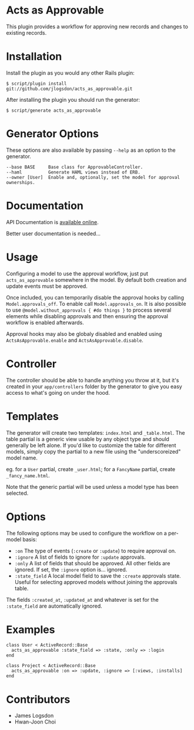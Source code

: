Acts as Approvable
==================

This plugin provides a workflow for approving new records and changes to existing
records.

Installation
============

Install the plugin as you would any other Rails plugin:

    $ script/plugin install git://github.com/jlogsdon/acts_as_approvable.git

After installing the plugin you should run the generator:

    $ script/generate acts_as_approvable

Generator Options
=================

These options are also available by passing `--help` as an option to the generator.

    --base BASE     Base class for ApprovableController.
    --haml          Generate HAML views instead of ERB.
    --owner [User]  Enable and, optionally, set the model for approval ownerships.

Documentation
=============

API Documentation is [available online](http://jlogsdon.github.com/acts_as_approvable).

Better user documentation is needed...

Usage
=====

Configuring a model to use the approval workflow, just put `acts_as_approvable`
somewhere in the model. By default both creation and update events must be
approved.

Once included, you can temporarily disable the approval hooks by calling
`Model.approvals_off`. To enable call `Model.approvals_on`. It is also possible
to use `@model.without_approvals { #do things }` to process several elements
while disabling approvals and then ensuring the approval workflow is enabled
afterwards.

Approval hooks may also be globaly disabled and enabled using
`ActsAsApprovable.enable` and `ActsAsApprovable.disable`.

Controller
==========

The controller should be able to handle anything you throw at it, but it's created
in your `app/controllers` folder by the generator to give you easy access to what's
going on under the hood.

Templates
=========

The generator will create two templates: `index.html` and `_table.html`. The
table partial is a generic view usable by any object type and should generally
be left alone. If you'd like to customize the table for different models, simply
copy the partial to a new file using the "underscoreized" model name.

eg. for a `User` partial, create `_user.html`; for a `FancyName` partial, create
`_fancy_name.html`.

Note that the generic partial will be used unless a model type has been selected.

Options
=======

The following options may be used to configure the workflow on a per-model
basis:

 * `:on`            The type of events (`:create` or `:update`) to require approval on.
 * `:ignore`        A list of fields to ignore for `:update` approvals.
 * `:only`          A list of fields that should be approved. All other fields are
                    ignored. If set, the `:ignore` option is... ignored.
 * `:state_field`   A local model field to save the `:create` approvals state. Useful
                    for selecting approved models without joining the approvals table.

The fields `:created_at`, `:updated_at` and whatever is set for the `:state_field`
are automatically ignored.

Examples
========

    class User < ActiveRecord::Base
      acts_as_approvable :state_field => :state, :only => :login
    end

    class Project < ActiveRecord::Base
      acts_as_approvable :on => :update, :ignore => [:views, :installs]
    end

Contributors
============

 * James Logsdon
 * Hwan-Joon Choi
